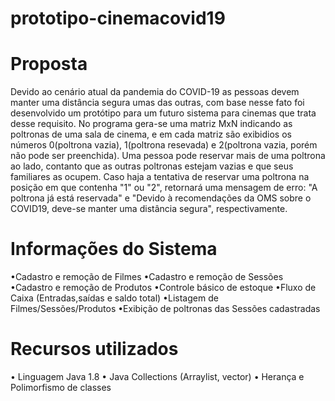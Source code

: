 # prototipo-cinemacovid19

# Proposta
Devido ao cenário atual da pandemia do COVID-19 as pessoas devem manter uma distância segura umas das outras, com base nesse fato foi desenvolvido um protótipo para um futuro sistema para cinemas que trata desse requisito. No programa gera-se uma matriz MxN indicando as poltronas de uma sala de cinema, e em cada matriz são exibidios os números 0(poltrona vazia), 1(poltrona resevada) e 2(poltrona vazia, porém não pode ser preenchida).
Uma pessoa pode reservar mais de uma poltrona ao lado, contanto que as outras poltronas estejam vazias e que seus familiares as ocupem. Caso haja a tentativa de reservar uma poltrona na posição em que contenha "1" ou "2", retornará uma mensagem de erro: "A poltrona já está reservada" e "Devido à recomendações da OMS sobre o COVID19, deve-se manter uma distância segura", respectivamente. 

# Informações do Sistema
•Cadastro e remoção de Filmes
•Cadastro e remoção de Sessões
•Cadastro e remoção de Produtos
•Controle básico de estoque
•Fluxo de Caixa (Entradas,saídas e saldo total)
•Listagem de Filmes/Sessões/Produtos
•Exibição de poltronas das Sessões cadastradas

# Recursos utilizados
• Linguagem Java 1.8
• Java Collections (Arraylist, vector)
• Herança e Polimorfismo de classes
